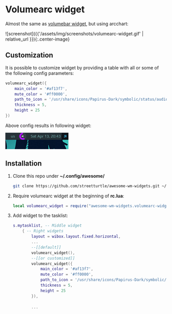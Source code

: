 # Volumearc widget

Almost the same as [volumebar widget](https://github.com/streetturtle/awesome-wm-widgets/tree/master/volumebar-widget), but using arcchart:

![screenshot]({{'/assets/img/screenshots/volumearc-widget.gif' | relative_url }}){:.center-image}

## Customization

It is possible to customize widget by providing a table with all or some of the following config parameters:

```lua
volumearc_widget({
    main_color = '#af13f7',
    mute_color = '#ff0000',
    path_to_icon = '/usr/share/icons/Papirus-Dark/symbolic/status/audio-volume-high-symbolic.svg',
    thickness = 5,
    height = 25
})
```

Above config results in following widget:

![custom](./custom.png) 

## Installation

1. Clone this repo under **~/.config/awesome/**

    ```bash
    git clone https://github.com/streetturtle/awesome-wm-widgets.git ~/.config/awesome/
    ```

1. Require volumearc widget at the beginning of **rc.lua**:

    ```lua
    local volumearc_widget = require("awesome-wm-widgets.volumearc-widget.volumearc")
    ```

1. Add widget to the tasklist:

    ```lua
    s.mytasklist, -- Middle widget
        { -- Right widgets
            layout = wibox.layout.fixed.horizontal,
            ...
            --[[default]]
            volumearc_widget(),
            --[[or customized]]
            volumearc_widget({
                main_color = '#af13f7',
                mute_color = '#ff0000',
                path_to_icon = '/usr/share/icons/Papirus-Dark/symbolic/status/audio-volume-high-symbolic.svg',
                thickness = 5,
                height = 25
            }),

            ...
    ```
